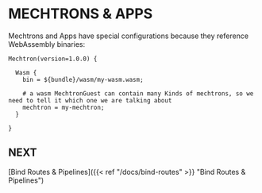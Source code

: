 # MECHTRONS & APPS

Mechtrons and Apps have special configurations because they reference WebAssembly binaries:

```
Mechtron(version=1.0.0) {

  Wasm {
    bin = ${bundle}/wasm/my-wasm.wasm;

    # a wasm MechtronGuest can contain many Kinds of mechtrons, so we need to tell it which one we are talking about
    mechtron = my-mechtron;
  }

}
```

## NEXT
[Bind Routes & Pipelines]({{< ref "/docs/bind-routes" >}} "Bind Routes & Pipelines")


